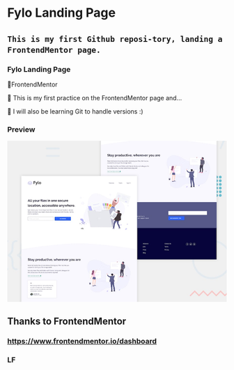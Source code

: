 # Fylo Landing Page

## `This is my first Github reposi-tory, landing a FrontendMentor page.`

### Fylo Landing Page

📌FrontendMentor

📌 This is my first practice on the FrontendMentor page and...

🌟 I will also be learning Git to handle versions :)

### Preview

![Fylo-Preview](./desktop-preview.jpg)

## Thanks to FrontendMentor

### https://www.frontendmentor.io/dashboard

### LF
